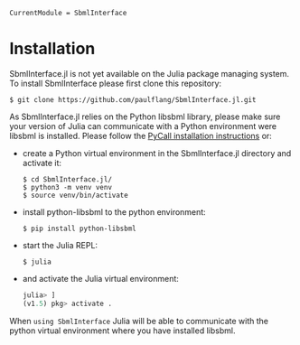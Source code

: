 ```@meta
CurrentModule = SbmlInterface
```

# Installation

SbmlInterface.jl is not yet available on the Julia package managing system. To install SbmlInterface please first clone this repository:
  ```
  $ git clone https://github.com/paulflang/SbmlInterface.jl.git
  ```
As SbmlInterface.jl relies on the Python libsbml library, please make sure your version of Julia can communicate with a Python environment were libsbml is installed. Please follow the [PyCall installation instructions](https://github.com/JuliaPy/PyCall.jl) or:
* create a Python virtual environment in the SbmlInterface.jl directory and activate it:
  ```
  $ cd SbmlInterface.jl/
  $ python3 -m venv venv
  $ source venv/bin/activate
  ```
* install python-libsbml to the python environment:
  ```
  $ pip install python-libsbml
  ```
* start the Julia REPL:
  ```
  $ julia
  ```
* and activate the Julia virtual environment:
  ```julia
  julia> ]
  (v1.5) pkg> activate .
  ```
When `using SbmlInterface` Julia will be able to communicate with the python virtual environment where you have installed libsbml.
